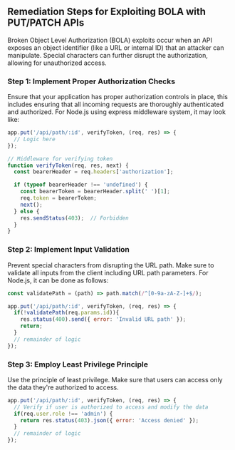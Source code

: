 

## Remediation Steps for Exploiting BOLA with PUT/PATCH APIs
Broken Object Level Authorization (BOLA) exploits occur when an API exposes an object identifier (like a URL or internal ID) that an attacker can manipulate. Special characters can further disrupt the authorization, allowing for unauthorized access.

### Step 1: Implement Proper Authorization Checks
Ensure that your application has proper authorization controls in place, this includes ensuring that all incoming requests are thoroughly authenticated and authorized.
For Node.js using express middleware system, it may look like:

```javascript
app.put('/api/path/:id', verifyToken, (req, res) => {
  // Logic here
});

// Middleware for verifying token
function verifyToken(req, res, next) {
  const bearerHeader = req.headers['authorization'];

  if (typeof bearerHeader !== 'undefined') {
    const bearerToken = bearerHeader.split(' ')[1];
    req.token = bearerToken;
    next();
  } else {
    res.sendStatus(403);  // Forbidden
  }
}
```
### Step 2: Implement Input Validation
Prevent special characters from disrupting the URL path. Make sure to validate all inputs from the client including URL path parameters. For Node.js, it can be done as follows:

```javascript
const validatePath = (path) => path.match(/^[0-9a-zA-Z-]+$/);

app.put('/api/path/:id', verifyToken, (req, res) => {
  if(!validatePath(req.params.id)){
    res.status(400).send({ error: 'Invalid URL path' });
    return;
  }
  // remainder of logic
});
```
### Step 3: Employ Least Privilege Principle
Use the principle of least privilege. Make sure that users can access only the data they're authorized to access.

```javascript
app.put('/api/path/:id', verifyToken, (req, res) => {
  // Verify if user is authorized to access and modify the data
  if(req.user.role !== 'admin') {
    return res.status(403).json({ error: 'Access denied' });
  }
  // remainder of logic
});
```